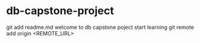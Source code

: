 # db-capstone-project
git add readme.md
welcome to db capstone poject
start learning
git remote add origin <REMOTE_URL>
